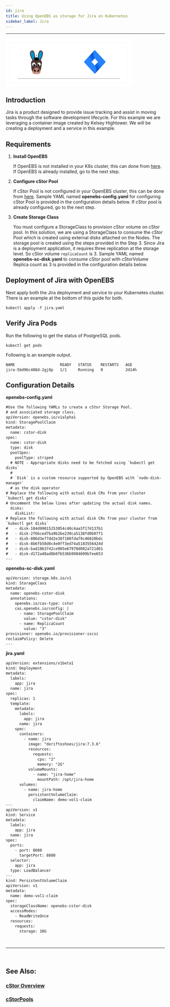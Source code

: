 ```yaml
---
id: jira
title: Using OpenEBS as storage for Jira on Kubernetes
sidebar_label: Jira
---
```

------

<img src="/docs/assets/o-jira.png" alt="OpenEBS and Jira" style="width:400px;">	

## Introduction

Jira is a product designed to provide issue tracking and assist in moving tasks through the software development lifecycle.  For this example we are leveraging a container image created by Kelsey Hightower.  We will be creating a deployment and a service in this example.

## Requirements

1. **Install OpenEBS**

   If OpenEBS is not installed in your K8s cluster, this can done from [here](/v130/docs/next/installation.html). If OpenEBS is already installed, go to the next step. 

2. **Configure cStor Pool**

   If cStor Pool is not configured in your OpenEBS cluster, this can be done from [here](/v130/docs/next/ugcstor.html#creating-cStor-storage-pools).  Sample YAML named **openebs-config.yaml** for configuring cStor Pool is provided in the configuration details below. If cStor pool is already configured, go to the next step.

3. **Create Storage Class**

   You must configure a StorageClass to provision cStor volume on cStor pool. In this solution, we are using a StorageClass to consume the cStor Pool which is created using external disks attached on the Nodes. The storage pool is created using the steps provided in the Step 3. Since Jira is a deployment application, it requires three replication at the storage level. So cStor volume `replicaCount` is 3. Sample YAML named **openebs-sc-disk.yaml** to consume cStor pool with cStorVolume Replica count as 3 is provided in the configuration details below.

## Deployment of Jira with OpenEBS

Next apply both the Jira deployment and service to your Kubernetes cluster.  There is an example at the bottom of this guide for both.

```
kubectl apply -f jira.yaml
```

## Verify Jira Pods

Run the following to get the status of PostgreSQL pods.

```
kubectl get pods
```

Following is an example output.

```
NAME                    READY   STATUS    RESTARTS   AGE
jira-5bd96c488d-2gj8p   1/1     Running   0          2d14h
```


## Configuration Details

**openebs-config.yaml**

```
#Use the following YAMLs to create a cStor Storage Pool.
# and associated storage class.
apiVersion: openebs.io/v1alpha1
kind: StoragePoolClaim
metadata:
  name: cstor-disk
spec:
  name: cstor-disk
  type: disk
  poolSpec:
    poolType: striped
  # NOTE - Appropriate disks need to be fetched using `kubectl get disks`
  #
  # `Disk` is a custom resource supported by OpenEBS with `node-disk-manager`
  # as the disk operator
# Replace the following with actual disk CRs from your cluster `kubectl get disks`
# Uncomment the below lines after updating the actual disk names.
  disks:
    diskList:
# Replace the following with actual disk CRs from your cluster from `kubectl get disks`
#   - disk-184d99015253054c48c4aa3f17d137b1
#   - disk-2f6bced7ba9b2be230ca5138fd0b07f1
#   - disk-806d3e77dd2e38f188fdaf9c46020bdc
#   - disk-8b6fb58d0c4e0ff3ed74a5183556424d
#   - disk-bad1863742ce905e67978d082a721d61
#   - disk-d172a48ad8b0fb536b9984609b7ee653
---
```

**openebs-sc-disk.yaml**

```
apiVersion: storage.k8s.io/v1
kind: StorageClass
metadata:
  name: openebs-cstor-disk
  annotations:
    openebs.io/cas-type: cstor
    cas.openebs.io/config: |
      - name: StoragePoolClaim
        value: "cstor-disk"
      - name: ReplicaCount
        value: "3"       
provisioner: openebs.io/provisioner-iscsi
reclaimPolicy: Delete
---
```

**jira.yaml**

```
apiVersion: extensions/v1beta1
kind: Deployment
metadata:
  labels:
    app: jira
  name: jira
spec:
  replicas: 1
  template:
    metadata:
      labels:
        app: jira
      name: jira
    spec:
      containers:
        - name: jira
          image: "doriftoshoes/jira:7.3.6"
          resources:
            requests:
              cpu: "2"
              memory: "2G"
          volumeMounts:
            - name: "jira-home"
              mountPath: /opt/jira-home
      volumes:
        - name: jira-home
          persistentVolumeClaim:
            claimName: demo-vol1-claim
---
apiVersion: v1
kind: Service
metadata:
  labels:
    app: jira
  name: jira
spec:
  ports:
    - port: 8080
      targetPort: 8080
  selector:
    app: jira
  type: LoadBalancer
---
kind: PersistentVolumeClaim
apiVersion: v1
metadata:
  name: demo-vol1-claim
spec:
  storageClassName: openebs-cstor-disk
  accessModes:
    - ReadWriteOnce
  resources:
    requests:
      storage: 10G

```

<br>

<hr>

<br>

## See Also:

### [cStor Overview](/v130/docs/next/cstor.html)

### [cStorPools](/v130/docs/next/ugcstor.html#creating-cStor-storage-pools)


<!-- Hotjar Tracking Code for https://docs.openebs.io -->

<script>
   (function(h,o,t,j,a,r){
       h.hj=h.hj||function(){(h.hj.q=h.hj.q||[]).push(arguments)};
       h._hjSettings={hjid:785693,hjsv:6};
       a=o.getElementsByTagName('head')[0];
       r=o.createElement('script');r.async=1;
       r.src=t+h._hjSettings.hjid+j+h._hjSettings.hjsv;
       a.appendChild(r);
   })(window,document,'https://static.hotjar.com/c/hotjar-','.js?sv=');
</script>


<!-- Global site tag (gtag.js) - Google Analytics -->
<script async src="https://www.googletagmanager.com/gtag/js?id=UA-92076314-12"></script>
<script>
  window.dataLayer = window.dataLayer || [];
  function gtag(){dataLayer.push(arguments);}
  gtag('js', new Date());

  gtag('config', 'UA-92076314-12');
</script>
